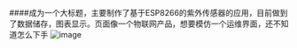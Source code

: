 ####成为一个大标题，主要制作了基于ESP8266的紫外传感器的应用，目前做到了数据储存，图表显示。页面像一个物联网产品，想要模仿一个运维界面，还不知道怎么下手
![image](https://github.com/user-attachments/assets/41fa6c87-1253-4685-9744-8a4f36cef379)
